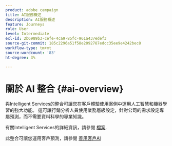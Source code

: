 ```yaml
---
product: adobe campaign
title: AI服務概述
description: AI服務概述
feature: Journeys
role: User
level: Intermediate
exl-id: 2b6989b3-cefe-4ca9-85fc-961a437edef3
source-git-commit: 185c2296a51f58e2092787edcc35ee9e4242bec8
workflow-type: tm+mt
source-wordcount: '83'
ht-degree: 3%

---
```


# 關於 AI 整合 {#ai-overview}

與Intelligent Services的整合可讓您在客戶體驗使用案例中運用人工智慧和機器學習的強大功能。 這可讓行銷分析人員使用業務層級設定，針對公司的需求設定專屬預測，而不需要資料科學的專業知識。

有關Intelligent Services的詳細資訊，請參閱 [檔案](https://experienceleague.adobe.com/docs/experience-platform/intelligent-services/home.html).

此整合可讓您運用客戶預測，請參閱 [善用客戶AI](../ai-services/leveraging-customer-ai.md)

<!--* fatigue scores, see [Leveraging Journey AI](../ai-services/leveraging-fatigue-scores.md)-->
